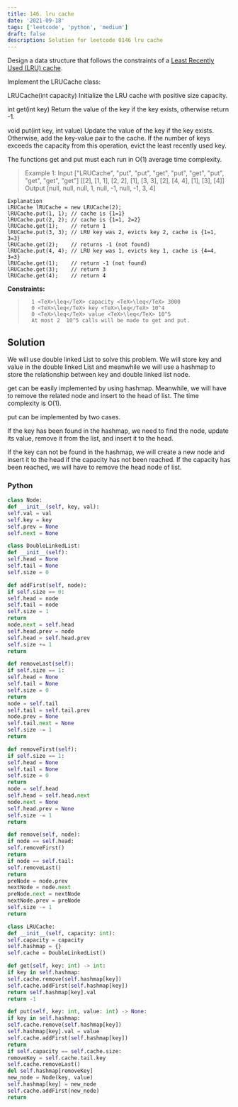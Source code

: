 ```yaml
---
title: 146. lru cache
date: '2021-09-18'
tags: ['leetcode', 'python', 'medium']
draft: false
description: Solution for leetcode 0146 lru cache
---
```




Design a data structure that follows the constraints of a [Least Recently Used (LRU) cache](https://en.wikipedia.org/wiki/Cache_replacement_policies#LRU).

Implement the LRUCache class:



LRUCache(int capacity) Initialize the LRU cache with positive size capacity.

int get(int key) Return the value of the key if the key exists, otherwise return -1.

void put(int key, int value) Update the value of the key if the key exists. Otherwise, add the key-value pair to the cache. If the number of keys exceeds the capacity from this operation, evict the least recently used key.



The functions get and put must each run in O(1) average time complexity.



>   Example 1:
>   Input
>   ["LRUCache", "put", "put", "get", "put", "get", "put", "get", "get", "get"]
>   [[2], [1, 1], [2, 2], [1], [3, 3], [2], [4, 4], [1], [3], [4]]
>   Output
>   [null, null, null, 1, null, -1, null, -1, 3, 4]
```
Explanation
LRUCache lRUCache = new LRUCache(2);
lRUCache.put(1, 1); // cache is {1=1}
lRUCache.put(2, 2); // cache is {1=1, 2=2}
lRUCache.get(1);    // return 1
lRUCache.put(3, 3); // LRU key was 2, evicts key 2, cache is {1=1, 3=3}
lRUCache.get(2);    // returns -1 (not found)
lRUCache.put(4, 4); // LRU key was 1, evicts key 1, cache is {4=4, 3=3}
lRUCache.get(1);    // return -1 (not found)
lRUCache.get(3);    // return 3
lRUCache.get(4);    // return 4
```
**Constraints:**
>   	1 <TeX>\leq</TeX> capacity <TeX>\leq</TeX> 3000
>   	0 <TeX>\leq</TeX> key <TeX>\leq</TeX> 10^4
>   	0 <TeX>\leq</TeX> value <TeX>\leq</TeX> 10^5
>   	At most 2  10^5 calls will be made to get and put.


## Solution
We will use double linked List to solve this problem. We will store key and value in the double linked List and meanwhile we will use a hashmap to store the relationship between key and double linked list node.

get can be easily implemented by using hashmap. Meanwhile, we will have to remove the related node and insert to the head of list. The time complexity is O(1).

put can be implemented by two cases.

If the key has been found in the hashmap, we need to find the node, update its value, remove it from the list, and insert it to the head.

If the key can not be found in the hashmap, we will create a new node and insert it to the head if the capacity has not been reached. If the capacity has been reached, we will have to remove the head node of list.




### Python
```python
class Node:
def __init__(self, key, val):
self.val = val
self.key = key
self.prev = None
self.next = None

class DoubleLinkedList:
def __init__(self):
self.head = None
self.tail = None
self.size = 0

def addFirst(self, node):
if self.size == 0:
self.head = node
self.tail = node
self.size = 1
return
node.next = self.head
self.head.prev = node
self.head = self.head.prev
self.size += 1
return

def removeLast(self):
if self.size == 1:
self.head = None
self.tail = None
self.size = 0
return
node = self.tail
self.tail = self.tail.prev
node.prev = None
self.tail.next = None
self.size -= 1
return

def removeFirst(self):
if self.size == 1:
self.head = None
self.tail = None
self.size = 0
return
node = self.head
self.head = self.head.next
node.next = None
self.head.prev = None
self.size -= 1
return

def remove(self, node):
if node == self.head:
self.removeFirst()
return
if node == self.tail:
self.removeLast()
return
preNode = node.prev
nextNode = node.next
preNode.next = nextNode
nextNode.prev = preNode
self.size -= 1
return

class LRUCache:
def __init__(self, capacity: int):
self.capacity = capacity
self.hashmap = {}
self.cache = DoubleLinkedList()

def get(self, key: int) -> int:
if key in self.hashmap:
self.cache.remove(self.hashmap[key])
self.cache.addFirst(self.hashmap[key])
return self.hashmap[key].val
return -1

def put(self, key: int, value: int) -> None:
if key in self.hashmap:
self.cache.remove(self.hashmap[key])
self.hashmap[key].val = value
self.cache.addFirst(self.hashmap[key])
return
if self.capacity == self.cache.size:
removeKey = self.cache.tail.key
self.cache.removeLast()
del self.hashmap[removeKey]
new_node = Node(key, value)
self.hashmap[key] = new_node
self.cache.addFirst(new_node)
return
```

